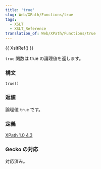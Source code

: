 ```yaml
---
title: 'true'
slug: Web/XPath/Functions/true
tags:
  - XSLT
  - XSLT_Reference
translation_of: Web/XPath/Functions/true
---
```

{{ XsltRef() }}

`true` 関数は true の論理値を返します。

### 構文

```
true()
```

### 返値

論理値 `true` です。

### 定義

[XPath 1.0 4.3](https://www.w3.org/TR/xpath#function-true)

### Gecko の対応

対応済み。
